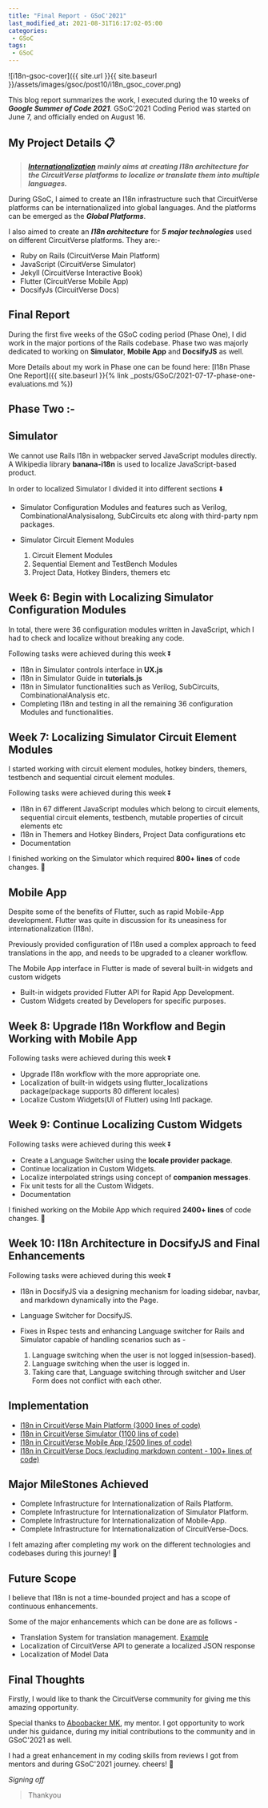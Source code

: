 ```yaml
---
title: "Final Report - GSoC'2021"
last_modified_at: 2021-08-31T16:17:02-05:00
categories:
 - GSoC
tags:
 - GSoC
---
```


![i18n-gsoc-cover]({{ site.url }}{{ site.baseurl }}/assets/images/gsoc/post10/i18n_gsoc_cover.png)

This blog report summarizes the work, I executed during the 10 weeks of **_Google Summer of Code 2021_**. GSoC'2021 Coding Period was started on June 7, and officially ended on August 16.

## My Project Details 📋

> **_[Internationalization](https://summerofcode.withgoogle.com/projects/#6365426910494720) mainly aims at creating I18n architecture for the CircuitVerse platforms to localize or translate them into multiple languages._**

During GSoC, I aimed to create an I18n infrastructure such that CircuitVerse platforms can be internationalized into global languages. And the platforms can be emerged as the ***Global Platforms***.

I also aimed to create an ***I18n architecture*** for ***5 major technologies*** used on different CircuitVerse platforms. They are:-

* Ruby on Rails (CircuitVerse Main Platform)
* JavaScript (CircuitVerse Simulator)
* Jekyll (CircuitVerse Interactive Book)
* Flutter (CircuitVerse Mobile App)
* DocsifyJs (CircuitVerse Docs)


## Final Report

During the first five weeks of the GSoC coding period (Phase One), I did work in the major portions of the Rails codebase. Phase two was majorly dedicated to working on **Simulator**, **Mobile App** and **DocsifyJS** as well.

More Details about my work in Phase one can be found here:
[I18n Phase One Report]({{ site.baseurl }}{% link _posts/GSoC/2021-07-17-phase-one-evaluations.md %})

## Phase Two :-

## Simulator

We cannot use Rails I18n in webpacker served JavaScript modules directly. A Wikipedia library **banana-i18n** is used to localize JavaScript-based product.

In order to localized Simulator I divided it into different sections ⬇️

* Simulator Configuration Modules and features such as Verilog, CombinationalAnalysisalong, SubCircuits etc along with third-party npm packages.
* Simulator Circuit Element Modules

  1. Circuit Element Modules
  2. Sequential Element and TestBench Modules
  3. Project Data, Hotkey Binders, themers etc


## Week 6: Begin with Localizing Simulator Configuration Modules

In total, there were 36 configuration modules written in JavaScript, which I had to check and localize without breaking any code.

Following tasks were achieved during this week ⏬

* I18n in Simulator controls interface in **UX.js**
* I18n in Simulator Guide in **tutorials.js**
* I18n in Simulator functionalities such as Verilog, SubCircuits, CombinationalAnalysis etc.
* Completing I18n and testing in all the remaining 36 configuration Modules and functionalities.


## Week 7: Localizing Simulator Circuit Element Modules 

I started working with circuit element modules, hotkey binders, themers, testbench and sequential circuit element modules.

Following tasks were achieved during this week ⏬

* I18n in 67 different JavaScript modules which belong to circuit elements, sequential circuit elements, testbench, mutable properties of circuit elements etc
* I18n in Themers and Hotkey Binders, Project Data configurations etc
* Documentation

I finished working on the Simulator which required **800+ lines** of code changes. 🎉


## Mobile App

Despite some of the benefits of Flutter, such as rapid Mobile-App development. Flutter was quite in discussion for its uneasiness for internationalization (I18n).

Previously provided configuration of I18n used a complex approach to feed translations in the app, and needs to be upgraded to a cleaner workflow.

The Mobile App interface in Flutter is made of several built-in widgets and custom widgets

* Built-in widgets provided Flutter API for Rapid App Development.
* Custom Widgets created by Developers for specific purposes.


## Week 8: Upgrade I18n Workflow and Begin Working with Mobile App

Following tasks were achieved during this week ⏬

* Upgrade I18n workflow with the more appropriate one.
* Localization of built-in widgets using flutter_localizations package(package supports 80 different locales)
* Localize Custom Widgets(UI of Flutter) using Intl package.

## Week 9: Continue Localizing Custom Widgets

Following tasks were achieved during this week ⏬

* Create a Language Switcher using the **locale provider package**.
* Continue localization in Custom Widgets.
* Localize interpolated strings using concept of **companion messages**.
* Fix unit tests for all the Custom Widgets.
* Documentation

I finished working on the Mobile App which required **2400+ lines** of code changes. 🎉

## Week 10: I18n Architecture in DocsifyJS and Final Enhancements

Following tasks were achieved during this week ⏬

* I18n in DocsifyJS via a designing mechanism for loading sidebar, navbar, and markdown dynamically into the Page.
* Language Switcher for DocsifyJS.
* Fixes in Rspec tests and enhancing Language switcher for Rails and Simulator capable of handling scenarios such as -

  1. Language switching when the user is not logged in(session-based).
  2. Language switching when the user is logged in.
  3. Taking care that, Language switching through switcher and User Form does not conflict with each other.


## Implementation

* [I18n in CircuitVerse Main Platform (3000 lines of code)](https://github.com/CircuitVerse/CircuitVerse/pull/2397)
* [I18n in CircuitVerse Simulator (1100 lins of code)](https://github.com/CircuitVerse/CircuitVerse/pull/2368)
* [I18n in CircuitVerse Mobile App (2500 lines of code)](https://github.com/CircuitVerse/mobile-app/pull/126)
* [I18n in CircuitVerse Docs (excluding markdown content - 100+ lines of code)](https://github.com/CircuitVerse/CircuitVerseDocs/pull/307)


## Major MileStones Achieved 

* Complete Infrastructure for Internationalization of Rails Platform.
* Complete Infrastructure for Internationalization of Simulator Platform.
* Complete Infrastructure for Internationalization of Mobile-App.
* Complete Infrastructure for Internationalization of CircuitVerse-Docs.

I felt amazing after completing my work on the different technologies and codebases during this journey! 🥳


## Future Scope

I believe that I18n is not a time-bounded project and has a scope of continuous enhancements.

Some of the major enhancements which can be done are as follows -

* Translation System for translation management. [Example](https://hosted.weblate.org/projects/f-droid/#languages)
* Localization of CircuitVerse API to generate a localized JSON response
* Localization of Model Data

## Final Thoughts

Firstly, I would like to thank the CircuitVerse community for giving me this amazing opportunity. 

Special thanks to [Aboobacker MK](https://github.com/tachyons), my mentor. I got opportunity to work under his guidance, during my initial contributions to the community and in GSoC'2021 as well.

I had a great enhancement in my coding skills from reviews I got from mentors and during GSoC'2021 journey. cheers! 🎉

_*Signing off*_

> Thankyou